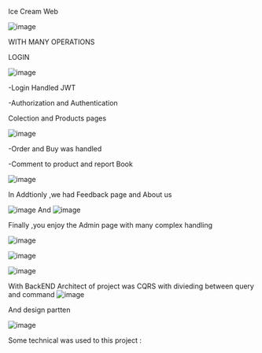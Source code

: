 Ice Cream Web

  ![image](https://github.com/user-attachments/assets/0f4251fa-5c73-44fe-8246-36c03730387e)



WITH MANY OPERATIONS


LOGIN 


![image](https://github.com/user-attachments/assets/151a5d7a-4076-4bdb-a7db-688ee7d736b2)


-Login Handled JWT

-Authorization and Authentication


Colection and Products pages

![image](https://github.com/user-attachments/assets/c1bc5da7-40d7-4519-9af6-4408d5516c53)

-Order and Buy was handled 

-Comment to product and report Book 

![image](https://github.com/user-attachments/assets/94e406b0-5ef4-4aa8-856a-3ffd54b3149e)


In Addtionly ,we had Feedback page and About us

![image](https://github.com/user-attachments/assets/6a200df0-6bfe-4854-a573-16aa5cc603bd)
And 
![image](https://github.com/user-attachments/assets/cc0fd4f7-3b5d-476d-9f23-6a5202422994)

Finally ,you enjoy the Admin page with many complex handling 

![image](https://github.com/user-attachments/assets/b68af2b6-3f86-47db-b7ec-1e1bfb073b24)

![image](https://github.com/user-attachments/assets/b8a877d2-8ed9-4492-b9ce-e1a0addba802)

![image](https://github.com/user-attachments/assets/426912fa-f2ee-4e78-9305-05a22fdd2f42)

With BackEND 
Architect of project was CQRS with divieding between query and command
![image](https://github.com/user-attachments/assets/e98d4aa9-2ff0-445f-8f44-ea2c5975d601)

And design partten

![image](https://github.com/user-attachments/assets/62406007-fef5-49ef-9d23-6656ecf425d9)


Some technical was used to this project :





